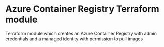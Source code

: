 # Azure Container Registry Terraform module

Terraform module which creates an Azure Container Registry with admin credentials and a managed identity with permission to pull images
